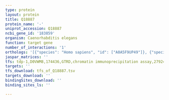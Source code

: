 ```yaml
---
type: protein
layout: protein
title: Q18887
protein_name: '-'
uniprot_accession: Q18887
ncbi_gene_id: '183859'
organism: Caenorhabditis elegans
function: target gene
number_of_interactions: '1'
orthologs: '[{"species": "Homo sapiens", "id": ["A0A5F9UP49"]}, {"species": "Mus musculus", "id": ["<a href=\"/protein/q61112\">Q61112</a>"]}, {"species": "Rattus norvegicus", "id": ["<a href=\"/protein/a0a0g2jsr9\">A0A0G2JSR9</a>"]}, {"species": "Danio rerio", "id": ["<a href=\"/protein/q7zuc2\">Q7ZUC2</a>"]}]'
jaspar_matrices: ''
tfs: tdp-1,D0VWM8,174436,GTRD,chromatin immunoprecipitation assay,27924024%5Buid%5D,No
targets: ''
tfs_download: tfs_of_Q18887.tsv
targets_download: ''
bindingSites_download: ''
binding_sites_ls: ''

---
```


